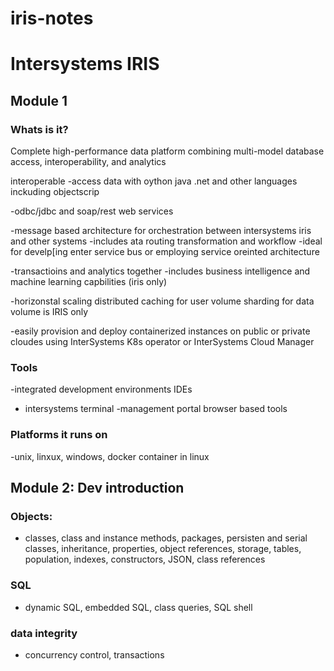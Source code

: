 # iris-notes

# Intersystems IRIS

## Module 1

### Whats is it?

Complete high-performance data platform combining multi-model database access, interoperability, and analytics

interoperable
-access data with oython java .net and other languages inckuding objectscrip

-odbc/jdbc and soap/rest web services

-message based architecture for orchestration between intersystems iris and other systems
-includes ata routing transformation and workflow
-ideal for develp[ing enter service bus or employing service oreinted architecture

-transactioins and analytics together
-includes business intelligence and machine learning capbilities (iris only)

-horizonstal scaling
	distributed caching for user volume
	sharding for data volume is IRIS only
	
-easily provision and deploy containerized instances on public or private cloudes using InterSystems K8s operator or InterSystems Cloud Manager

###  Tools

-integrated development environments
	IDEs
- intersystems terminal
-management portal
		browser based tools
		
		
### Platforms it runs on
-unix, linxux, windows, docker container in linux


## Module 2: Dev introduction

### Objects:
- classes, class and instance methods, packages, persisten and serial classes, inheritance, properties, object references, storage, tables, population, indexes, constructors, JSON, class references

### SQL
- dynamic SQL, embedded SQL, class queries, SQL shell
### data integrity
- concurrency control, transactions

